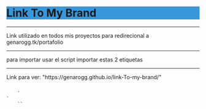<h1 style="background-color: #3498db">Link To My Brand</h1>
<hr/>
<p>Link utilizado en todos mis proyectos para redirecional a genarogg.tk/portafolio</p>
<hr/>
<p>para importar usar el script importar estas 2 etiquetas</p>
<hr/>
<p>Link para ver: "https://genarogg.github.io/link-To-my-brand/"</p>

<code>
    `<div id="buttonBrand"></div>`
    `<script src="https://genarogg.github.io/link-To-my-brand/js/main.js"></script>`
<code>

